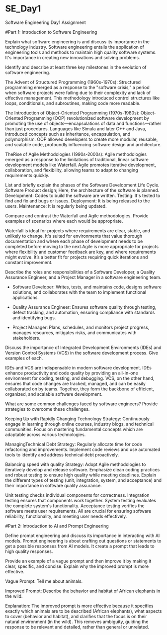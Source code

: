 # SE_Day1
Software Engineering Day1 Assignment

#Part 1: Introduction to Software Engineering

Explain what software engineering is and discuss its importance in the technology industry.
Software engineering entails the application of engineering tools and methods to maintain high quality software systems. It's importance in creating new innovations and solving problems.

Identify and describe at least three key milestones in the evolution of software engineering.

The Advent of Structured Programming (1960s-1970s): Structured programming emerged as a response to the "software crisis," a period when software projects were failing due to their complexity and lack of effective management. This methodology introduced control structures like loops, conditionals, and subroutines, making code more readable. 

The Introduction of Object-Oriented Programming (1970s-1980s): Object-Oriented Programming (OOP) revolutionized software development by promoting the use of objects—encapsulations of data and functions—rather than just procedures. Languages like Simula and later C++ and Java, introduced concepts such as inheritance, encapsulation, and polymorphism. OOP allowed developers to create more modular, reusable, and scalable code, profoundly influencing software design and architecture.

TheRise of Agile Methodologies (1990s-2000s): Agile methodologies emerged as a response to the limitations of traditional, linear software development models like Waterfall. Agile promotes iterative development, collaboration, and flexibility, allowing teams to adapt to changing requirements quickly.

List and briefly explain the phases of the Software Development Life Cycle.
Software Product design; Here, the architecture of the software is planned.
Development: Codes to build the software are written.
Testing: It's tested to find and fix and bugs or issues.
Deployment: It is being released to the users.
Maintenance: It is regularly being updated.

Compare and contrast the Waterfall and Agile methodologies. Provide examples of scenarios where each would be appropriate.

Waterfall is ideal for projects where requirements are clear, stable, and unlikely to change. It's suited for environments that value thorough documentation and where each phase of development needs to be completed before moving to the next.Agile is more appropriate for projects where flexibility and customer feedback are key, and where requirements might evolve. It’s a better fit for projects requiring quick iterations and constant improvement.

Describe the roles and responsibilities of a Software Developer, a Quality Assurance Engineer, and a Project Manager in a software engineering team.

- Software Developer: Writes, tests, and maintains code, designs software solutions, and collaborates with the team to implement functional applications.

- Quality Assurance Engineer: Ensures software quality through testing, defect tracking, and automation, ensuring compliance with standards and identifying bugs.

- Project Manager: Plans, schedules, and monitors project progress, manages resources, mitigates risks, and communicates with stakeholders.

Discuss the importance of Integrated Development Environments (IDEs) and Version Control Systems (VCS) in the software development process. Give examples of each.

IDEs and VCS are indispensable in modern software development. IDEs enhance productivity and code quality by providing an all-in-one environment for coding, testing, and debugging. VCS, on the other hand, ensures that code changes are tracked, managed, and can be easily collaborated on by teams. Together, they form the backbone of efficient, organized, and scalable software development.

What are some common challenges faced by software engineers? Provide strategies to overcome these challenges.

Keeping Up with Rapidly Changing Technology
Strategy: Continuously engage in learning through online courses, industry blogs, and technical communities. Focus on mastering fundamental concepts which are adaptable across various technologies.

ManagingTechnical Debt
Strategy: Regularly allocate time for code refactoring and improvements. Implement code reviews and use automated tools to identify and address technical debt proactively.

Balancing speed with quality
Strategy: Adopt Agile methodologies to iteratively develop and release software. Emphasize clean coding practices and robust testing to ensure high quality while meeting deadlines.
Explain the different types of testing (unit, integration, system, and acceptance) and their importance in software quality assurance.

Unit testing checks individual components for correctness. Integration testing ensures that components work together. System testing evaluates the complete system's functionality. Acceptance testing verifies the software meets user requirements. All are crucial for ensuring software reliability, functionality, and meeting user needs effectively.

#Part 2: Introduction to AI and Prompt Engineering


Define prompt engineering and discuss its importance in interacting with AI models.
Prompt engineering is about crafting out questions or statements to get a possible responses from AI models. It create a prompt that leads to high quality responses.

Provide an example of a vague prompt and then improve it by making it clear, specific, and concise. Explain why the improved prompt is more effective.

Vague Prompt:
Tell me about animals.

Improved Prompt:
Describe the behavior and habitat of African elephants in the wild.

Explanation:
The improved prompt is more effective because it specifies exactly which animals are to be described (African elephants), what aspects to cover (behavior and habitat), and clarifies that the focus is on their natural environment (in the wild). This removes ambiguity, guiding the response to be relevant and detailed, rather than general or unrelated.
